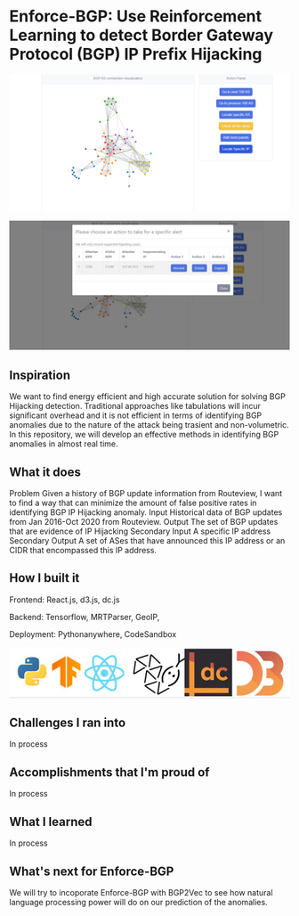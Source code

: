 # Enforce-BGP: Use Reinforcement Learning to detect Border Gateway Protocol (BGP) IP Prefix Hijacking

![Cover](https://github.com/niyuzheno1/Enforce-BGP/blob/main/cover.png?raw=true)

![Table](https://github.com/niyuzheno1/Enforce-BGP/blob/main/table.JPG?raw=true)




## Inspiration

We want to find energy efficient and high accurate solution for solving BGP Hijacking detection. Traditional approaches like tabulations will incur significant overhead and it is not efficient in terms of identifying BGP anomalies due to the nature of the attack being trasient and non-volumetric. In this repository, we will develop an effective methods in identifying BGP anomalies in almost real time. 

## What it does

Problem
Given a history of BGP update information from Routeview, I want to find a way that can minimize the amount of false positive rates in identifying BGP IP Hijacking anomaly.
Input
Historical data of BGP updates from Jan 2016-Oct 2020 from Routeview. 
Output
The set of BGP updates that are evidence of IP Hijacking
Secondary Input
A specific IP address
Secondary Output
A set of ASes that have announced this IP address or an CIDR that encompassed this IP address.

## How I built it

Frontend:  React.js, d3.js, dc.js

Backend: Tensorflow, MRTParser, GeoIP, 

Deployment: Pythonanywhere, CodeSandbox

![Tools](https://github.com/niyuzheno1/Enforce-BGP/blob/main/tools.JPG?raw=true)


## Challenges I ran into

In process

## Accomplishments that I'm proud of

In process

## What I learned

In process

## What's next for Enforce-BGP

We will try to incoporate Enforce-BGP with BGP2Vec to see how natural language processing power will do on our prediction of the anomalies. 

